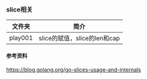 ### slice相关

|文件夹|简介|
|---|---|
|play001|slice的赋值，slice的len和cap|

#### 参考资料
https://blog.golang.org/go-slices-usage-and-internals